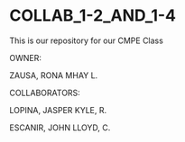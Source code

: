 # COLLAB_1-2_AND_1-4
This is our repository for our CMPE Class

OWNER: 

ZAUSA, RONA MHAY L.

COLLABORATORS:

LOPINA, JASPER KYLE, R.

ESCANIR, JOHN LLOYD, C.
